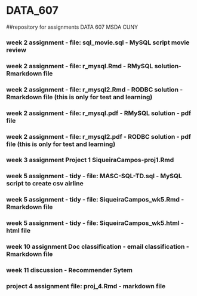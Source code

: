# DATA_607
##repository for assignments DATA 607 MSDA CUNY
### week 2 assignment - file: sql_movie.sql - MySQL script movie review
### week 2 assignment - file: r_mysql.Rmd - RMySQL solution- Rmarkdown file
### week 2 assignment - file: r_mysql2.Rmd - RODBC solution - Rmarkdown file (this is only for test and learning)
### week 2 assignment - file: r_mysql.pdf - RMySQL solution - pdf file
### week 2 assignment - file: r_mysql2.pdf - RODBC solution - pdf file (this is only for test and learning)

### week 3 assignment Project 1 SiqueiraCampos-proj1.Rmd

### week 5 assignment - tidy - file: MASC-SQL-TD.sql - MySQL script to  create csv airline 
### week 5 assignment - tidy - file: SiqueiraCampos_wk5.Rmd - Rmarkdown file
### week 5 assignment - tidy - file: SiqueiraCampos_wk5.html - html file
### week 10 assignment Doc classification - email classification - Rmarkdown file
### week 11 discussion - Recommender Sytem
### project 4 assignment file: proj_4.Rmd - markdown file
